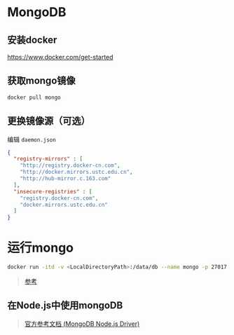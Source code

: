 # MongoDB

## 安装docker

https://www.docker.com/get-started

## 获取mongo镜像

``` bash
docker pull mongo
```

## 更换镜像源（可选）

编辑 `daemon.json`

```json
{
  "registry-mirrors" : [
    "http://registry.docker-cn.com",
    "http://docker.mirrors.ustc.edu.cn",
    "http://hub-mirror.c.163.com"
  ],
  "insecure-registries" : [
    "registry.docker-cn.com",
    "docker.mirrors.ustc.edu.cn"
  ]
}
```


# 运行mongo
``` bash
docker run -itd -v <LocalDirectoryPath>:/data/db --name mongo -p 27017:27017 mongo
```

> [参考](https://www.runoob.com/docker/docker-install-mongodb.html)

## 在Node.js中使用mongoDB
> [官方参考文档 (MongoDB Node.js Driver)](https://docs.mongodb.com/drivers/node)

